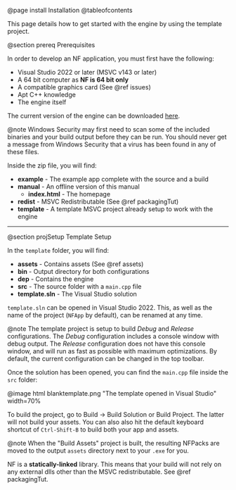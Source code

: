 @page install Installation
@tableofcontents

This page details how to get started with the engine by using the template project.

@section prereq Prerequisites

In order to develop an NF application, you must first have the following:

- Visual Studio 2022 or later (MSVC v143 or later)
- A 64 bit computer as **NF is 64 bit only**
- A compatible graphics card (See @ref issues)
- Apt C++ knowledge
- The engine itself

The current version of the engine can be downloaded [here](http://graysonriffe.com/nf/nf.zip).

@note Windows Security may first need to scan some of the included binaries and your
build output before they can be run. You should never get a message from Windows Security
that a virus has been found in any of these files.

Inside the zip file, you will find:

- **example** - The example app complete with the source and a build
- **manual** - An offline version of this manual
  - **index.html** - The homepage
- **redist** - MSVC Redistributable (See @ref packagingTut)
- **template** - A template MSVC project already setup to work with the engine

---

@section projSetup Template Setup

In the `template` folder, you will find:

- **assets** - Contains assets (See @ref assets)
- **bin** - Output directory for both configurations
- **dep** - Contains the engine
- **src** - The source folder with a `main.cpp` file
- **template.sln** - The Visual Studio solution

`template.sln` can be opened in Visual Studio 2022. This, as well as the name of the
project (`NFApp` by default), can be renamed at any time.

@note The template project is setup to build *Debug* and *Release* configurations. The *Debug*
configuration includes a console window with debug output. The *Release* configuration does
not have this console window, and will run as fast as possible with maximum optimizations.
By default, the current configuration can be changed in the top toolbar.

Once the solution has been opened, you can find the `main.cpp` file inside the `src` folder:

@image html blanktemplate.png "The template opened in Visual Studio" width=70%

To build the project, go to Build -> Build Solution or Build Project. The latter will not build
your assets. You can also also hit the default keyboard shortcut of `Ctrl-Shift-B` to build
both your app and assets.

@note When the "Build Assets" project is built, the resulting NFPacks are moved to
the output `assets` directory next to your `.exe` for you.

NF is a **statically-linked** library. This means that your build will not
rely on any external dlls other than the MSVC redistributable. See @ref packagingTut.